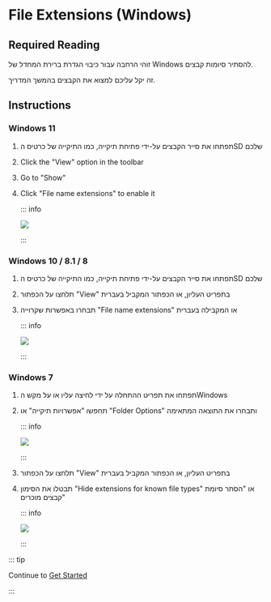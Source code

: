 # File Extensions (Windows)

## Required Reading

זוהי הרחבה עבור כיבוי הגדרת ברירת המחדל של Windows להסתיר סיומות קבצים.

זה יקל עליכם למצוא את הקבצים בהמשך המדריך.

## Instructions

### Windows 11

1. תפתחו את סייר הקבצים על-ידי פתיחת תיקייה, כמו התיקייה של כרטיס הSD שלכם
2. Click the "View" option in the toolbar
3. Go to "Show"
4. Click "File name extensions" to enable it

   ::: info

   ![](/images/screenshots/windows-11-file-extensions.png)

   :::

### Windows 10 / 8.1 / 8

1. תפתחו את סייר הקבצים על-ידי פתיחת תיקייה, כמו התיקייה של כרטיס הSD שלכם
2. תלחצו על הכפתור "View" בתפריט העליון, או הכפתור המקביל בעברית
3. תבחרו באפשרות שקרוייה "File name extensions" או המקבילה בעברית

   ::: info

   ![](/images/screenshots/windows-10-file-extensions.png)

   :::

### Windows 7

1. תפתחו את תפריט ההתחלה על ידי לחיצה עליו או על מקש הWindows

2. תחפשו "אפשרויות תיקייה" או "Folder Options" ותבחרו את התוצאה המתאימה

   ::: info

   ![](/images/screenshots/windows-7-folder-options-start-menu.png)

   :::

3. תלחצו על הכפתור "View" בתפריט העליון, או הכפתור המקביל בעברית

4. תבטלו את הסימון "Hide extensions for known file types" או "הסתר סיומת קבצים מוכרים"

   ::: info

   ![](/images/screenshots/windows-7-folder-options.png)

   :::

::: tip

Continue to [Get Started](get-started)

:::
